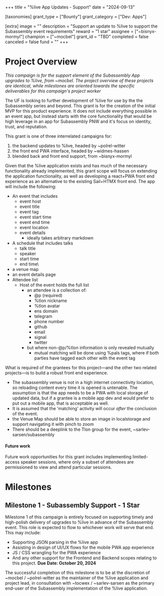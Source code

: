 +++
title = "%live App Updates - Support"
date = "2024-09-13"

[taxonomies]
grant_type = ["Bounty"]
grant_category = ["Dev: Apps"]

[extra]
image = ""
description = "Support an update to %live to support the Subassembly event requirements"
reward = "1 star"
assignee = ["~bisnyx-mormyl"]
champion = ["~mocbel"]
grant_id = "TBD"
completed = false
canceled = false
fund = ""
+++

# Project Overview
*This campaign is for the support element of the Subassembly App upgrades to %live, from ~mocbel. The project overview of these projects are identical, while milestones are oriented towards the specific deliverables for this campaign's project worker*

The UF is looking to further development of %live for use by the the Subassembly series and beyond. This grant is for the creation of the initial MVP for this product experience. It does not include everything possible in an event app, but instead starts with the core functionality that would be high leverage in an app for Subassembly PNW and it's focus on identity, trust, and reputation.

This grant is one of three interrelated campaigns for:
1. the backend updates to %live, headed by ~polrel-witter
2. the front end PWA interface, headed by ~widmes-hassen
3. blended back and front end support, from ~bisnyx-mormyl

Given that the %live application exists and has much of the necessary functionality already implemented, this grant scope will focus on extending the application functionality, as well as developing a react+PWA front end experience as an alternative to the existing Sail+HTMX front end. The app will include the following:
- An event that includes
	- event host
	- event title
	- event tag
	- event start time
	- event end time
	- event location
	- event details
		- ideally takes arbitrary markdown
- A schedule that includes talks
	- talk title
	- speaker
	- start time
	- end time\
- a venue map
- an event details page
- Attendee list
	- Host of the event holds the full list
		- an attendee is a collection of:
			- @p (required)
			- %tlon nickname
			- %tlon avatar
			- ens domain
			- telegram
			- phone number
			- github
			- email
			- signal
			- twitter
		- but where non-@p/%tlon information is only revealed mutually
			- mutual matching will be done using %pals tags, where if both parties have tagged each other with the event tag


What is required of the grantees for this project—and the other two related projects—is to build a robust front end experience.
- The subassembly venue is not in a high internet connectivity location, so reloading content every time it is opened is untenable. The assumption is that the app needs to be a PWA with local storage of updated data, but if a grantee is a mobile app dev and would prefer to put out a mobile app, that is acceptable as well.
- It is assumed that the 'matching' activity will occur *after* the conclusion of the event.
- the Venue Map should be able to store an image in localstorage and support navigating it with pinch to zoom
- There should be a deeplink to the Tlon group for the event, ~sarlev-sarsen/subassembly
#### Future work
Future work opportunities for this grant includes implementing limited-access speaker sessions, where only a subset of attendees are permissioned to view and attend particular sessions.

# Milestones
## Milestone 1 - Subassembly Support - 1 Star

Milestone 1 of this campaign is entirely focused on supporting timely and high-polish delivery of upgrades to %live in advance of the Subassembly event. This role is expected to flow to whichever work will serve that end. This may include:
- Supporting JSON parsing in the %live app
- Assisting in design of UI/UX flows for the mobile PWA app experience
- JS / CSS wrangling for the PWA experience
- And any other support for the Frontend and Backend scopes relating to this project.
**Due Date: October 20, 2024**

The successful completion of this milestone is to be at the discretion of ~mocbel / ~polrel-witter as the maintainer of the %live application and project lead, in consultation with ~tocwex / ~sarlev-sarsen as the primary end-user of the Subassembly implementation of the %live application.
